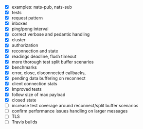 
- [X] examples: nats-pub, nats-sub
- [X] tests
- [X] request pattern
- [X] inboxes
- [X] ping/pong interval
- [X] correct verbose and pedantic handling
- [X] cluster
- [X] authorization
- [X] reconnection and state
- [X] readings deadline, flush timeout
- [X] more thorough test split buffer scenarios
- [X] benchmarks
- [X] error, close, disconnected callbacks,
- [X] pending data buffering on reconnect
- [X] client connection stats
- [X] Improved tests
- [X] follow size of max payload
- [X] closed state
- [ ] increase test coverage around reconnect/split buffer scenarios
- [ ] confirm performance issues handling on larger messages
- [ ] TLS
- [ ] Travis builds
